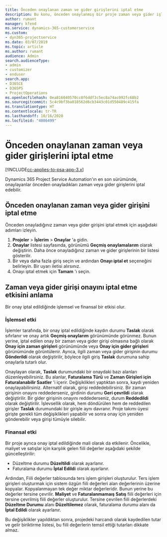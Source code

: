 ```yaml
---
title: Önceden onaylanan zaman ve gider girişlerini iptal etme
description: Bu konu, önceden onaylanmış bir proje zaman veya gider işlemini iptal etme hakkında bilgi sağlar.
author: rumant
manager: kfend
ms.service: dynamics-365-customerservice
ms.custom:
- dyn365-projectservice
ms.date: 03/07/2019
ms.topic: article
ms.author: rumant
audience: Admin
search.audienceType:
- admin
- customizer
- enduser
search.app:
- D365CE
- D365PS
- ProjectOperations
ms.openlocfilehash: 0ea816040570cc8f6ddf3c5ec8a74ac092fc68b2
ms.sourcegitcommit: 5c4c9bf3ba018562d6cb3443c01d550489c415fa
ms.translationtype: HT
ms.contentlocale: tr-TR
ms.lasthandoff: 10/16/2020
ms.locfileid: "4086499"
---
```

# <a name="cancel-previously-approved-time-or-expense-entries"></a>Önceden onaylanan zaman veya gider girişlerini iptal etme

[!INCLUDE[cc-applies-to-psa-app-3.x](../includes/cc-applies-to-psa-app-3x.md)]

Dynamics 365 Project Service Automation'ın en son sürümünde, onaylayanlar önceden onayladıkları zaman veya gider girişlerini iptal edebilir.

## <a name="cancel-a-previously-approved-time-or-expense-entry"></a>Önceden onaylanan zaman veya gider girişini iptal etme

Önceden onayladığınız zaman veya gider girişini iptal etmek için aşağıdaki adımları izleyin.

1. **Projeler** \> **İşlerim** \> **Onaylar** 'a gidin.
2. **Onaylar** listesi sayfasında, görünümü **Geçmiş onaylamalarım** olarak değiştirin. Daha önce onayladığınız zaman ve gider girişlerinin bir listesi gösterilir.
3. Bir veya daha fazla giriş seçin ve ardından **Onayı iptal et** seçeneğini belirleyin. Bir uyarı iletisi alırsınız.
4. Onayı iptal etmek için **Tamam** 'ı seçin.

## <a name="understand-the-impact-of-canceling-a-time-or-expense-entry-approval"></a>Zaman veya gider girişi onayını iptal etme etkisini anlama

Bir onay iptal edildiğinde işlemsel ve finansal bir etkisi olur.

### <a name="operational-impact"></a>İşlemsel etki

İşlemler tarafında, bir onay iptal edildiğinde kaydın durumu **Taslak** olarak sıfırlanır ve onay artık **Geçmiş onaylarım** görünümünde görünmez. Bunun yerine, iptal edilen onay bir zaman veya gider girişi olmasına bağlı olarak **Onay için zaman girişleri** görünümünde veya **Onay için gider girişleri** görünümünde görüntülenir. Ayrıca, ilgili zaman veya gider girişinin durumu **Gönderildi** olarak değiştirilir, böylece ilgili giriş **Taslak** durumuna sahip onaylarla tutarlı olur.

Onaylayan olarak, **Taslak** durumundaki bir onaydaki bazı alanları düzenleyebilirsiniz. Bu alanlar, **Faturalama Türü** ve **Zaman Girişleri için Faturalanabilir Saatler** 'i içerir. Değişiklikleri yaptıktan sonra, kaydı yeniden onaylayabilirsiniz. Alternatif olarak, girişi reddedebilirsiniz. Bir zaman girişinin onayını reddederseniz, girdinin durumu **Geri çevrildi** olarak değiştirilir. Bir gider girişinin onayını reddederseniz, durum **Reddedildi** olarak değiştirilir. İşlevsellik olarak, hem döndürülen hem de reddedilen girişler **Taslak** durumundaki bir girişle aynı davranır. Proje takımı üyesi girişte gerekli tüm değişiklikleri yapabilir ve sonra onay için yeniden gönderebilir veya girişi tümüyle silebilir.

### <a name="financial-impact"></a>Finansal etki

Bir proje ayrıca onay iptal edildiğinde mali olarak da etkilenir. Öncelikle, maliyet ve satışlar için karşılık gelen fiili değerler aşağıdaki şekilde güncelleştirilir:

- Düzeltme durumu **Düzeltildi** olarak ayarlanır.
- Faturalama durumu **İptal Edildi** olarak ayarlanır.

Ardından, Fiili değerler tablosunda ters işlem girişleri oluşturulur. Ters işlem girişleri oluşturmak için sistem özgün fiili değerleri alan değerlerinin üzerine kopyalar. Kopyalanmayan tek değer miktar değerleridir. Bunun yerine bu değerler tersine çevrilir. **Maliyet** ve **Faturalanmamaış Satış** fiili değerleri için tersine çevrilmiş fiili değerler oluşturulur. Tersine çevrilen fiili değerlerdeki **Düzeltme Durumu** alanı **Düzeltilemez** olarak, faturalama durumu alanı da **İptal Edildi** olarak ayarlanır.

Bu değişiklikler yapıldıktan sonra, projedeki harcandı olarak kaydedilen tutar ve gelir biriktirme listesi, bu fiili değerlerin temsil ettiği tutarları dikkate almaz.
